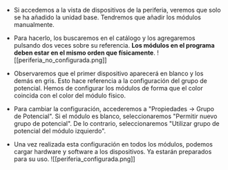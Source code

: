 - Si accedemos a la vista de dispositivos de la periferia, veremos que solo se ha añadido la unidad base. Tendremos que añadir los módulos manualmente.
- Para hacerlo, los buscaremos en el catálogo y los agregaremos pulsando dos veces sobre su referencia. **Los módulos en el programa deben estar en el mismo orden que físicamente**.
![[periferia_no_configurada.png]]

- Observaremos que el primer dispositivo aparecerá en blanco y los demás en gris. Esto hace referencia a la configuración del grupo de potencial. Hemos de configurar los módulos de forma que el color coincida con el color del módulo físico.
- Para cambiar la configuración, accederemos a "Propiedades -> Grupo de Potencial". Si el módulo es blanco, seleccionaremos "Permitir nuevo grupo de potencial". De lo contrario, seleccionaremos "Utilizar grupo de potencial del módulo izquierdo".
- Una vez realizada esta configuración en todos los módulos, podemos cargar hardware y software a los dispositivos. Ya estarán preparados para su uso.
![[periferia_configurada.png]]
